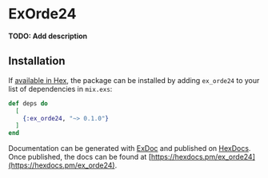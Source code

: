 # ExOrde24

**TODO: Add description**

## Installation

If [available in Hex](https://hex.pm/docs/publish), the package can be installed
by adding `ex_orde24` to your list of dependencies in `mix.exs`:

```elixir
def deps do
  [
    {:ex_orde24, "~> 0.1.0"}
  ]
end
```

Documentation can be generated with [ExDoc](https://github.com/elixir-lang/ex_doc)
and published on [HexDocs](https://hexdocs.pm). Once published, the docs can
be found at [https://hexdocs.pm/ex_orde24](https://hexdocs.pm/ex_orde24).

